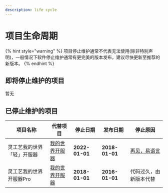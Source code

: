 ```yaml
---
description: life cycle
---
```


# 项目生命周期

{% hint style="warning" %}
项目停止维护通常不代表无法使用(除非特别声明)，一般情况下软件停止维护通常有更完美的版本发布，建议尽快更新至推荐的新版本。
{% endhint %}

## 即将停止维护的项目

暂无

## 已停止维护的项目

| 项目名称          | 代替项目                                     | 停止日期           | 发布日期           | 停止原因                                 |
| ------------- | ---------------------------------------- | -------------- | -------------- | ------------------------------------ |
| 灵工艺我的世界「轻」开服器 | [我的世界开服器](../software/minecraft-server/) | **2022-01-01** | **2018-01-01** | [再见，易语言](https://nullcraft.org/d/16) |
| 灵工艺我的世界开服器Pro | [我的世界开服器](../software/minecraft-server/) | **2018-01-01** | **2016-01-01** | 代码过久，由新版本代替                          |

